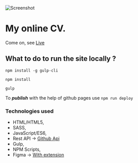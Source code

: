 ![Screenshot](github/scrgggeenshot.png)

# My online CV.

Come on, see [Live](https://sasinskil.github.io/)

## What to do to run the site locally ?

`npm install -g gulp-cli`

`npm install`

`gulp`

To ***publish*** with the help of github pages use `npm run deploy`

### Technologies used

- HTML/HTML5,
- SASS,
- JavaScript/ES6,
- Rest API -> [Github Api](https://developer.github.com/v3/)
- Gulp,
- NPM Scripts,
- Figma -> [With extension](https://pdkit.co)

